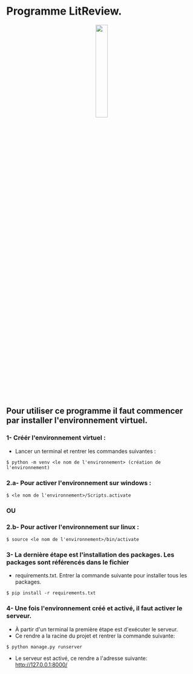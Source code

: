 # Programme LitReview.

<p align="center">
<img src="https://user.oc-static.com/upload/2020/09/18/16004297044411_P7.png" width="25%"></img>
</p>

## Pour utiliser ce programme il faut commencer par installer l'environnement virtuel.




### 1- Créér l'environnement virtuel :
*  Lancer un terminal et rentrer les commandes suivantes : 

````
$ python -m venv <le nom de l'environnement> (création de l'environnement)    
````

### 2.a- Pour activer l'environnement sur windows :
````
$ <le nom de l'environnement>/Scripts.activate 
````

### OU

### 2.b- Pour activer l'environnement sur linux :

````
$ source <le nom de l'environnement>/bin/activate
````

### 3- La dernière étape est l'installation des packages. Les packages sont référencés dans le fichier
*  requirements.txt. Entrer la commande suivante pour installer tous les packages.
````
$ pip install -r requirements.txt
````

### 4- Une fois l'environnement créé et activé, il faut activer le serveur.
*  À partir d'un terminal la première étape est d'exécuter le serveur.
*  Ce rendre a la racine du projet et rentrer la commande suivante:
````
$ python manage.py runserver
````
* Le serveur est activé, ce rendre a l'adresse suivante: http://127.0.0.1:8000/

